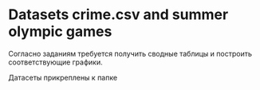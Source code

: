 # Datasets crime.csv and summer olympic games
Согласно заданиям требуется получить сводные таблицы и построить соответствующие графики.

Датасеты прикреплены к папке

